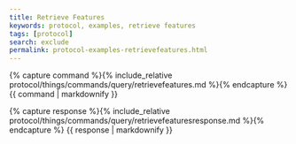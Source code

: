 ```yaml
---
title: Retrieve Features
keywords: protocol, examples, retrieve features
tags: [protocol]
search: exclude
permalink: protocol-examples-retrievefeatures.html
---
```


{% capture command %}{% include_relative protocol/things/commands/query/retrievefeatures.md %}{% endcapture %}
{{ command | markdownify }}

{% capture response %}{% include_relative protocol/things/commands/query/retrievefeaturesresponse.md %}{% endcapture %}
{{ response | markdownify }}
